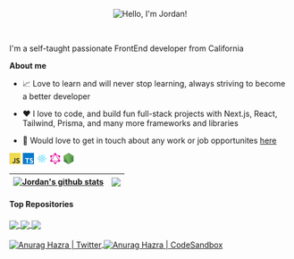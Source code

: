 <p align="center"><img width= "600" height= "200" src="https://user-images.githubusercontent.com/125697343/222550003-31053ca8-23dd-4e8c-bb6d-ae0eed02fd48.png" alt="Hello, I'm Jordan!"><a href="https://jordybdev.vercel.app/"></a></p>

<br />

I'm a self-taught passionate FrontEnd developer from California

**About me**

- 📈 Love to learn and will never stop learning, always striving to become a better developer

- ❤️ I love to code, and build fun full-stack projects with Next.js, React, Tailwind, Prisma, and many more frameworks and libraries

- 💬 Would love to get in touch about any work or job opportunites [here](mailto:jbonn2002@gmail.com)

<code><img height="20" alt="javascript" src="https://raw.githubusercontent.com/github/explore/80688e429a7d4ef2fca1e82350fe8e3517d3494d/topics/javascript/javascript.png"></code>
<code><img height="20" alt="typescript" src="https://raw.githubusercontent.com/github/explore/80688e429a7d4ef2fca1e82350fe8e3517d3494d/topics/typescript/typescript.png"></code>
<code><img height="20" alt="react" src="https://raw.githubusercontent.com/github/explore/80688e429a7d4ef2fca1e82350fe8e3517d3494d/topics/react/react.png"></code>
<code><img height="20" alt="graphql" src="https://raw.githubusercontent.com/github/explore/5c058a388828bb5fde0bcafd4bc867b5bb3f26f3/topics/graphql/graphql.png"></code>
<code><img height="20" alt="nodejs" src="https://raw.githubusercontent.com/github/explore/80688e429a7d4ef2fca1e82350fe8e3517d3494d/topics/nodejs/nodejs.png"></code>    


| <a href="https://github.com/jbonn2002/github-readme-stats"><img align="center" src="https://github-readme-stats.vercel.app/api?username=jbonn2002&show_icons=true&include_all_commits=true&theme=buefy&hide_border=true" alt="Jordan's github stats" /></a> | <a href="https://github.com/jbonn2002/github-readme-stats"><img align="center" src="https://github-readme-stats.vercel.app/api/top-langs/?username=jbonn2002&layout=compact&theme=buefy&hide_border=true" /></a> |
| ------------- | ------------- |

#### Top Repositories


<a href="https://github.com/jbonn2002/nextjs-networth-tracker">
  <img align="center" src="https://github-readme-stats.vercel.app/api/pin/?username=jbonn2002&repo=nextjs-networth-tracker&theme=buefy" />
</a>
<a href="https://github.com/jbonn2002/nextjs-portfolio-project">
  <img align="center" src="https://github-readme-stats.vercel.app/api/pin/?username=jbonn2002&repo=nextjs-portfolio-project&theme=buefy" />
</a>
<a href="https://github.com/jbonn2002/nextjs-reddit-clone">
  <img align="center" src="https://github-readme-stats.vercel.app/api/pin/?username=jbonn2002&repo=nextjs-reddit-clone&theme=buefy" />
</a>

<br />
<br />

<a href="https://twitter.com/jordybdev">
  <img align="center" alt="Anurag Hazra | Twitter" width="21px" src="https://raw.githubusercontent.com/anuraghazra/anuraghazra/master/assets/twitter.svg" />
</a>
<a href="https://codesandbox.io/u/anuraghazra">
  <img align="center" alt="Anurag Hazra | CodeSandbox" width="50px" height="50px" src="https://raw.githubusercontent.com/gilbarbara/logos/main/logos/linkedin.svg" />
</a>

